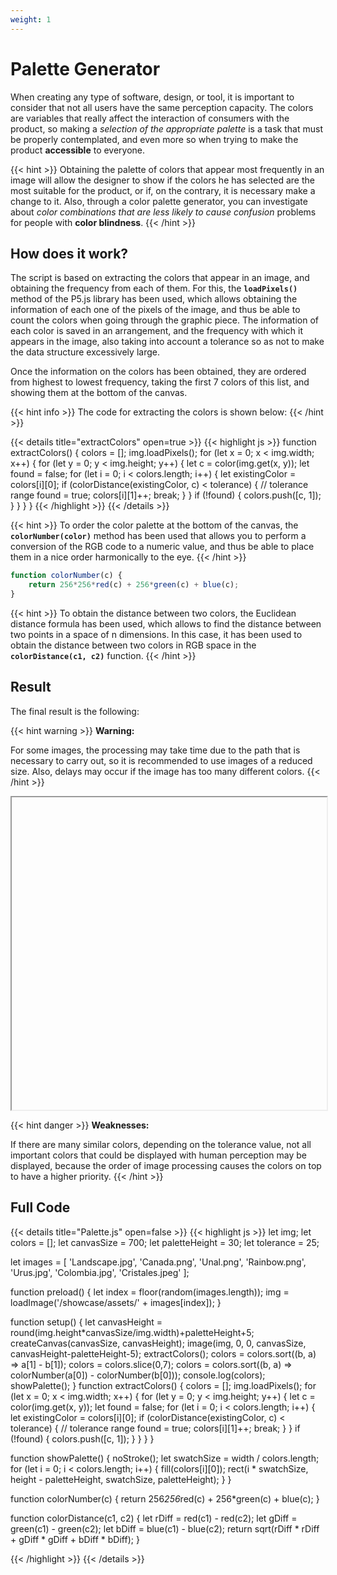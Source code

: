 ```yaml
---
weight: 1
---
```

# **Palette Generator**

When creating any type of software, design, or tool, it is important to consider that not all users have the same perception capacity. The colors are variables that really affect the interaction of consumers with the product, so making a *selection of the appropriate palette* is a task that must be properly contemplated, and even more so when trying to make the product **accessible** to everyone.

{{< hint >}}
Obtaining the palette of colors that appear most frequently in an image will allow the designer to show if the colors he has selected are the most suitable for the product, or if, on the contrary, it is necessary make a change to it. Also, through a color palette generator, you can investigate about *color combinations that are less likely to cause confusion* problems for people with **color blindness**.
{{< /hint >}}

## How does it work?

The script is based on extracting the colors that appear in an image, and obtaining the frequency from each of them. For this, the **`loadPixels()`** method of the P5.js library has been used, which allows obtaining the information of each one of the pixels of the image, and thus be able to count the colors when going through the graphic piece. The information of each color is saved in an arrangement, and the frequency with which it appears in the image, also taking into account a tolerance so as not to make the data structure excessively large.

Once the information on the colors has been obtained, they are ordered from highest to lowest frequency, taking the first 7 colors of this list, and showing them at the bottom of the canvas.

{{< hint info >}}
The code for extracting the colors is shown below:
{{< /hint >}}

{{< details title="extractColors" open=true >}}
{{< highlight js >}}
function extractColors() {
  colors = [];
  img.loadPixels();
  for (let x = 0; x < img.width; x++) {
    for (let y = 0; y < img.height; y++) {
      let c = color(img.get(x, y));
      let found = false;
      for (let i = 0; i < colors.length; i++) {
        let existingColor = colors[i][0];
        if (colorDistance(existingColor, c) < tolerance) { // tolerance range
          found = true;
          colors[i][1]++;
          break;
        }
      }
      if (!found) {
        colors.push([c, 1]);
      }
    }
  }
}
{{< /highlight >}}
{{< /details >}}

{{< hint >}}
To order the color palette at the bottom of the canvas, the **`colorNumber(color)`** method has been used
that allows you to perform a conversion of the RGB code to a numeric value, and thus be able to place them in a nice order
harmonically to the eye.
{{< /hint >}}

```js
function colorNumber(c) {
    return 256*256*red(c) + 256*green(c) + blue(c);
}
```

{{< hint >}}
To obtain the distance between two colors, the Euclidean distance formula has been used, which allows to find the distance between two points in a space of n dimensions. In this case, it has been used to obtain the distance between two colors in RGB space in the **`colorDistance(c1, c2)`** function.
{{< /hint >}}

## Result

The final result is the following:

{{< hint warning >}}
**Warning:**

For some images, the processing may take time due to the path that is necessary to carry out, so it is recommended to use images of a reduced size. Also, delays may occur if the image has too many different colors.
{{< /hint >}}

<iframe id="palette" class="sketch" srcdoc="
        <!DOCTYPE html>
        <html>
          <head>
            <script src=https://cdnjs.cloudflare.com/ajax/libs/p5.js/1.5.0/p5.min.js></script>
            <script src=https://cdnjs.cloudflare.com/ajax/libs/p5.js/1.5.0/addons/p5.sound.min.js></script>
            <script src=/showcase/sketches/palette.js>
            </script>
          </head>
          <body>
          </body>
        </html>
      ">
</iframe>


{{< hint danger >}}
**Weaknesses:**

If there are many similar colors, depending on the tolerance value, not all important colors that could be displayed with human perception may be displayed, because the order of image processing causes the colors on top to have a higher priority.
{{< /hint >}}

## Full Code

{{< details title="Palette.js" open=false >}}
{{< highlight js >}}
let img;
let colors = [];
let canvasSize = 700;
let paletteHeight = 30;
let tolerance = 25;

let images = [
    'Landscape.jpg',
    'Canada.png',
    'Unal.png',
    'Rainbow.png',
    'Urus.jpg',
    'Colombia.jpg',
    'Cristales.jpeg'
];

function preload() {
  let index = floor(random(images.length));
  img = loadImage('/showcase/assets/' + images[index]);
}

function setup() {
  let canvasHeight = round(img.height*canvasSize/img.width)+paletteHeight+5;
  createCanvas(canvasSize, canvasHeight);
  image(img,  0, 0, canvasSize, canvasHeight-paletteHeight-5);
  extractColors();
  colors = colors.sort((b, a) => a[1] - b[1]);
  colors = colors.slice(0,7);
  colors = colors.sort((b, a) => colorNumber(a[0]) - colorNumber(b[0]));
  console.log(colors);
  showPalette();
}
function extractColors() {
  colors = [];
  img.loadPixels();
  for (let x = 0; x < img.width; x++) {
    for (let y = 0; y < img.height; y++) {
      let c = color(img.get(x, y));
      let found = false;
      for (let i = 0; i < colors.length; i++) {
        let existingColor = colors[i][0];
        if (colorDistance(existingColor, c) < tolerance) { // tolerance range
          found = true;
          colors[i][1]++;
          break;
        }
      }
      if (!found) {
        colors.push([c, 1]);
      }
    }
  }
}

function showPalette() {
  noStroke();
  let swatchSize = width / colors.length;
  for (let i = 0; i < colors.length; i++) {
    fill(colors[i][0]);
    rect(i * swatchSize, height - paletteHeight, swatchSize, paletteHeight);
  }
}

function colorNumber(c) {
    return 256*256*red(c) + 256*green(c) + blue(c);
}

function colorDistance(c1, c2) {
  let rDiff = red(c1) - red(c2);
  let gDiff = green(c1) - green(c2);
  let bDiff = blue(c1) - blue(c2);
  return sqrt(rDiff * rDiff + gDiff * gDiff + bDiff * bDiff);
}

{{< /highlight >}}
{{< /details >}}

<style>
    .sketch{
        width: 100%;
        height: 500px;
        display: flex;
    }
</style>

<script>
  function adjustIframeSize() {
    // Obtener la altura y ancho de la imagen del sketch de P5
    var sketchImage = document.querySelector('#palette').contentDocument.querySelector('canvas');

    // Establecer la altura y ancho del iframe en consecuencia
    var p5Iframe = document.getElementById('palette');
    p5Iframe.style.height = Math.round(sketchImage.height*700/sketchImage.width)+24 + 'px';
  }

  window.addEventListener('load', function () {
    setTimeout(adjustIframeSize, 1000); // retrasar la ejecución en 0.1 segundos
  }, { passive: true });
</script>
